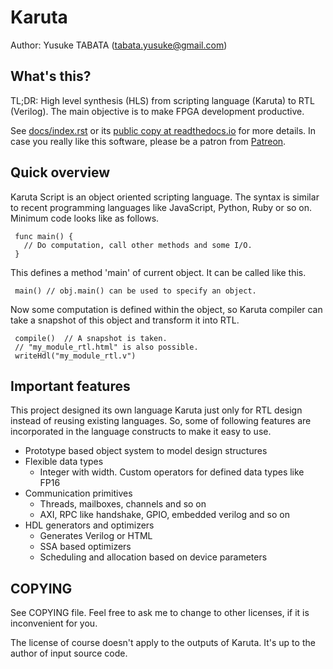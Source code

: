 # Karuta
Author: Yusuke TABATA (tabata.yusuke@gmail.com)

## What's this?
TL;DR:
    High level synthesis (HLS) from scripting language (Karuta) to RTL (Verilog).
    The main objective is to make FPGA development productive.

See [docs/index.rst](docs/index.rst) or its [public copy at readthedocs.io](https://karuta.readthedocs.io/en/latest/) for more details.
In case you really like this software, please be a patron from [Patreon](https://www.patreon.com/karuta).

## Quick overview
Karuta Script is an object oriented scripting language. The syntax is similar to recent programming languages like JavaScript, Python, Ruby or so on.
Minimum code looks like as follows.

     func main() {
       // Do computation, call other methods and some I/O.
     }

This defines a method 'main' of current object. It can be called like this.

     main() // obj.main() can be used to specify an object.

Now some computation is defined within the object, so Karuta compiler can take a snapshot of this object and transform it into RTL.

     compile()  // A snapshot is taken.
     // "my_module_rtl.html" is also possible.
     writeHdl("my_module_rtl.v")

## Important features

This project designed its own language Karuta just only for RTL design instead of reusing existing languages.
So, some of following features are incorporated in the language constructs to make it easy to use.

* Prototype based object system to model design structures
* Flexible data types
    * Integer with width. Custom operators for defined data types like FP16
* Communication primitives
    * Threads, mailboxes, channels and so on
    * AXI, RPC like handshake, GPIO, embedded verilog and so on
* HDL generators and optimizers
    * Generates Verilog or HTML
    * SSA based optimizers
    * Scheduling and allocation based on device parameters

## COPYING

See COPYING file. Feel free to ask me to change to other licenses, if it is inconvenient for you.

The license of course doesn't apply to the outputs of Karuta. It's up to the author of input source code.

